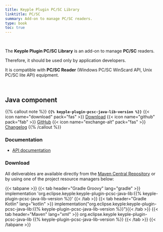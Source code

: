 ```yaml
---
title: Keyple Plugin PC/SC Library
linktitle: PC/SC
summary: Add-on to manage PC/SC readers.
type: book
toc: true
---
```


<br>

The **Keyple Plugin PC/SC Library** is an add-on to manage **PC/SC** readers.

Therefore, it should be used only by application developers.

It is compatible with **PC/SC Reader** (Windows PC/SC WinScard API, Unix PC/SC lite API) equipment.

<br>

## Java component

{{% callout note %}}
**`{{% keyple-plugin-pcsc-java-lib-version %}}`**
<span class="component-metadata">{{< icon name="download" pack="fas" >}} [Download](#download)</span>
<span class="component-metadata">{{< icon name="github" pack="fab" >}} [GitHub](https://github.com/eclipse/keyple-plugin-pcsc-java-lib/)</span>
<span class="component-metadata">{{< icon name="exchange-alt" pack="fas" >}} [Changelog](https://github.com/eclipse/keyple-plugin-pcsc-java-lib/blob/main/CHANGELOG.md)</span>
{{% /callout %}}

### Documentation

* [API documentation](https://eclipse-keyple.github.io/keyple-plugin-pcsc-java-lib)

### Download

All deliverables are available directly from the [Maven Central Repository](https://central.sonatype.dev/search?q=keyple-plugin-pcsc-java-lib) or by using one of the project resource managers below:

{{< tabpane >}}
{{< tab header="Gradle Groovy" lang="gradle" >}}
implementation 'org.eclipse.keyple:keyple-plugin-pcsc-java-lib:{{% keyple-plugin-pcsc-java-lib-version %}}'
{{< /tab >}}
{{< tab header="Gradle Kotlin" lang="kotlin" >}}
implementation("org.eclipse.keyple:keyple-plugin-pcsc-java-lib:{{% keyple-plugin-pcsc-java-lib-version %}}"){{< /tab >}}
{{< tab header="Maven" lang="xml" >}}
<dependency>
  <groupId>org.eclipse.keyple</groupId>
  <artifactId>keyple-plugin-pcsc-java-lib</artifactId>
  <version>{{% keyple-plugin-pcsc-java-lib-version %}}</version>
</dependency>
{{< /tab >}}
{{< /tabpane >}}